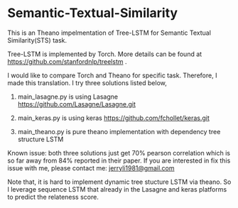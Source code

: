 # Semantic-Textual-Similarity

This is an Theano impelmentation of Tree-LSTM for Semantic Textual Similarity(STS) task.

Tree-LSTM is implemented by Torch. More details can be found at https://github.com/stanfordnlp/treelstm .

I would like to compare Torch and Theano for specific task. Therefore, I made this translation. I try three solutions 
listed below,

1) main_lasagne.py is using Lasagne https://github.com/Lasagne/Lasagne.git

2) main_keras.py is using keras https://github.com/fchollet/keras.git

3) main_theano.py is pure theano implementation with dependency tree structure LSTM


Known issue: both three solutions just get 70% pearson correlation which is so far away from 84% reported in their paper.
             If you are interested in fix this issue with me, please contact me: jerryli1981@gmail.com


Note that, it is hard to implement dynamic tree stucture LSTM via theano. So I leverage sequence LSTM that already
in the Lasagne and keras platforms to predict the relateness score. 

